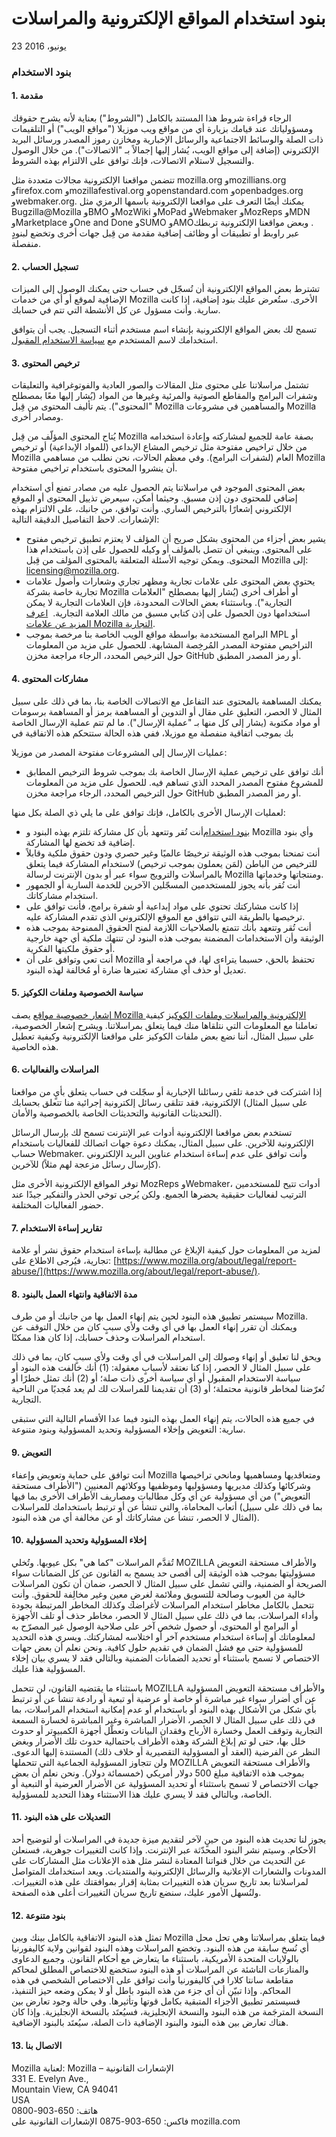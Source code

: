 # بنود استخدام المواقع الإلكترونية والمراسلات

23 يونيو، 2016

### بنود الاستخدام


#### 1\. مقدمة

الرجاء قراءة شروط هذا المستند بالكامل ("الشروط") بعناية لأنه يشرح حقوقك ومسؤولياتك عند قيامك بزيارة أي من مواقع ويب موزيلا ("مواقع الويب") أو التلقيمات ذات الصلة والوسائط الاجتماعية والرسائل الإخبارية ومخازن رموز المصدر ورسائل البريد الإلكتروني (إضافة إلى مواقع الويب، يُشار إليها إجمالاً بـ "الاتصالات"). من خلال الوصول والتسجيل لاستلام الاتصالات، فإنك توافق على الالتزام بهذه الشروط.

تتضمن مواقعنا الإلكترونية مجالات متعددة مثل mozilla.org وmozillians.org وfirefox.com وmozillafestival.org وopenstandard.com وopenbadges.org وwebmaker.org. يمكنك أيضًا التعرف على مواقعنا الإلكترونية باسمها الرمزي مثل Bugzilla@Mozilla وBMO وMozWiki وMoPad وWebmaker وMozReps وMDN وMarketplace وOne and Done وSUMO وAMO‏.
وبعض مواقعنا الإلكترونية تربطك عبر راوبط أو تطبيقات أو وظائف إضافية مقدمة من قِبل جهات أخرى وتخضع لبنودٍ منفصلة.


#### 2\. تسجيل الحساب

تشترط بعض المواقع الإلكترونية أن تُسجّل في حساب حتى يمكنك الوصول إلى الميزات الإضافية لموقع أو أي من خدمات Mozilla الأخرى. ستُعرض عليك بنود إضافية، إذا كانت سارية. وأنت مسؤول عن كل الأنشطة التي تتم في حسابك.

تسمح لك بعض المواقع الإلكترونية بإنشاء اسم مستخدم أثناء التسجيل. يجب أن يتوافق استخدامك لاسم المستخدم مع [سياسة الاستخدام المقبول](https://www.mozilla.org/about/legal/acceptable-use/). 


#### 3\. ترخيص المحتوى

تشتمل مراسلاتنا على محتوى مثل المقالات والصور العادية والفوتوغرافية والتعليقات وشفرات البرامج والمقاطع الصوتية والمرئية وغيرها من المواد (يُشار إليها معًا بمصطلح "المحتوى"). يتم تأليف المحتوى من قِبل Mozilla والمساهمين في مشروعات Mozilla ومصادر أخرى. 

يُتاح المحتوى المؤلّف من قِبل Mozilla بصفة عامة للجميع لمشاركته وإعادة استخدامه من خلال تراخيص مفتوحة مثل ترخيص المشاع الإبداعي (للمواد الإبداعية) أو ترخيص Mozilla العام (لشفرات البرامج). وفي معظم الحالات، نحن نطلب من مساهمي Mozilla أن ينشروا المحتوى باستخدام تراخيص مفتوحة. 

بعض المحتوى الموجود في مراسلاتنا يتم الحصول عليه من مصادر تمنع أي استخدام إضافي للمحتوى دون إذن مسبق. وحيثما أمكن، سيعرض تذييل المحتوى أو الموقع الإلكتروني إشعارًا بالترخيص الساري. وأنت توافق، من جانبك، على الالتزام بهذه الإشعارات. لاحظ التفاصيل الدقيقة التالية:

* يشير بعض أجزاء من المحتوى بشكل صريح أن المؤلف لا يعتزم تطبيق ترخيص مفتوح على المحتوى.  وينبغي أن تتصل بالمؤلف أو وكيله للحصول على إذن باستخدام هذا المحتوى. ويمكن توجيه الأسئلة المتعلقة بالمحتوى المؤلف من قِبل Mozilla إلى: licensing@mozilla.org.
* يحتوي بعض المحتوى على علامات تجارية ومظهر تجاري وشعارات وأصول علامات تجارية خاصة بشركة Mozilla أو أطراف أخرى (يُشار إليها بمصطلح "العلامات التجارية"). وباستثناء بعض الحالات المحدودة، فإن العلامات التجارية لا يمكن استخدامها دون الحصول على إذن كتابي مسبق من مالك العلامة التجارية.  [اعرف المزيد عن علامات Mozilla التجارية](https://www.mozilla.org/foundation/trademarks/policy/).
* البرامج المستخدمة بواسطة مواقع الويب الخاصة بنا مرخصة بموجب MPL أو التراخيص مفتوحة المصدر المُرخِصة المشابهة. للحصول على مزيد من المعلومات حول الترخيص المحدد، الرجاء مراجعة مخزن GitHub أو رمز المصدر المطبق.


#### 4\. مشاركات المحتوى

يمكنك المساهمة بالمحتوى عند التفاعل مع الاتصالات الخاصة بنا، بما في ذلك على سبيل المثال لا الحصر، التعليق على مقال أو التدوين أو المساهمة برمز أو المساهمة برسومات أو مواد مكتوبة (يشار إلى كل منها بـ "عملية الإرسال"). ما لم تتم عملية الإرسال الخاصة بك بموجب اتفاقية منفصلة مع موزيلا، ففي هذه الحالة ستتحكم هذه الاتفاقية في
   
عمليات الإرسال إلى المشروعات مفتوحة المصدر من موزيلا:

* أنك توافق على ترخيص عملية الإرسال الخاصة بك بموجب شروط الترخيص المطابق للمشروع مفتوح المصدر المحدد الذي تساهم فيه. للحصول على مزيد من المعلومات حول الترخيص المحدد، الرجاء مراجعة مخزن GitHub أو رمز المصدر المطبق.

لعمليات الإرسال الأخرى بالكامل، فإنك توافق على ما يلي ذي الصلة بكل منها:

* أنت تُقر وتتعهد بأن كل مشاركة تلتزم بهذه البنود و‎[بنود استخدام](https://www.mozilla.org/about/legal/acceptable-use/)‏ Mozilla وأي بنود إضافية قد تخضع لها المشاركة.
* أنت تمنحنا بموجب هذه الوثيقة ترخيصًا عالميًا وغير حصري ودون حقوق ملكية وقابلاً للترخيص من الباطن (لمَن يعملون بموجب ترخيص) لاستخدام المشاركة فيما يتعلق بالمراسلات والترويج سواء عبر أو بدون الإنترنت لرسالة Mozilla ومنتجاتها وخدماتها.
* أنت تُقر بأنه يجوز للمستخدمين المسجّلين الآخرين للخدمة السارية أو الجمهور استخدام مشاركاتك.
* إذا كانت مشاركتك تحتوي على مواد إبداعية أو شفرة برامج، فأنت توافق على ترخيصها بالطريقة التي تتوافق مع الموقع الإلكتروني الذي تقدم المشاركة عليه. 
* أنت تُقر وتتعهد بأنك تتمتع بالصلاحيات اللازمة لمنح الحقوق الممنوحة بموجب هذه الوثيقة وأن الاستخدامات المضمنة بموجب هذه البنود لن تنتهك ملكية أي جهة خارجية أو حقوق ملكيتها الفكرية.
* أنت تعي وتوافق على أن Mozilla تحتفظ بالحق، حسبما يتراءى لها، في مراجعة أو تعديل أو حذف أي مشاركة تعتبرها ضارة أو مُخالفة لهذه البنود.


#### 5\. سياسة الخصوصية وملفات الكوكيز

يصف ‎[إشعار خصوصية مواقع Mozilla الإلكترونية والمراسلات وملفات الكوكيز](https://www.mozilla.org/privacy/websites/) كيفية تعاملنا مع المعلومات التي نتلقاها منك فيما يتعلق بمراسلاتنا. ويشرح إشعار الخصوصية، على سبيل المثال، أننا نضع بعض ملفات الكوكيز على مواقعنا الإلكترونية وكيفية تعطيل هذه الخاصية.


#### 6\. المراسلات والفعاليات

إذا اشتركت في خدمة تلقي رسائلنا الإخبارية أو سجّلت في حساب يتعلق بأيٍ من مواقعنا الإلكترونية، فقد تتلقى رسائل إلكترونية إجرائية منا تتعلق بحسابك ‎(على سبيل المثال التحديثات القانونية والتحديثات الخاصة بالخصوصية والأمان).

تستخدم بعض مواقعنا الإلكترونية أدوات عبر الإنترنت تسمح لك بإرسال الرسائل الإلكترونية للآخرين. على سبيل المثال، يمكنك دعوة جهات اتصالك للفعاليات باستخدام حساب Webmaker. وأنت توافق على عدم إساءة استخدام عناوين البريد الإلكتروني للآخرين ‎(كإرسال رسائل مزعجة لهم مثلاً). 

توفر المواقع الإلكترونية الأخرى مثل MozReps وWebmaker، أدوات تتيح للمستخدمين الترتيب لفعاليات حقيقية يحضرها الجميع. ولكن يُرجى توخي الحذر والتفكير جيدًا عند حضور الفعاليات المختلفة.


#### 7\. تقارير إساءة الاستخدام

لمزيد من المعلومات حول كيفية الإبلاغ عن مطالبة بإساءة استخدام حقوق نشر أو علامة تجارية، فيُرجى الاطلاع على: ‎[https://www.mozilla.org/about/legal/report-abuse/](https://www.mozilla.org/about/legal/report-abuse/).

#### 8\. مدة الاتفاقية وانتهاء العمل بالبنود

سيستمر تطبيق هذه البنود لحين يتم إنهاء العمل بها من جانبك أو من طرف Mozilla. ويمكنك أن تقرر إنهاء العمل بها في أي وقت ولأي سببٍ كان من خلال التوقف عن استخدام المراسلات وحذف حسابك، إذا كان هذا ممكنًا.

ويحق لنا تعليق أو إنهاء وصولك إلى المراسلات في أي وقت ولأي سببٍ كان، بما في ذلك على سبيل المثال لا الحصر، إذا كنا نعتقد لأسبابٍ معقولة: (1) أنك خالفت هذه البنود أو سياسة الاستخدام المقبول أو أي سياسة أخرى ذات صلة؛ أو (2) أنك تمثل خطرًا أو تُعرّضنا لمخاطر قانونية محتملة؛ أو (3) أن تقديمنا للمراسلات لك لم يعد مُجديًا من الناحية التجارية.

في جميع هذه الحالات، يتم إنهاء العمل بهذه البنود فيما عدا الأقسام التالية التي ستبقى سارية: التعويض وإخلاء المسؤولية وتحديد المسؤولية وبنود متنوعة.


#### 9\. التعويض

أنت توافق على حماية وتعويض وإعفاء Mozilla ومتعاقديها ومساهميها ومانحي تراخيصها وشركائها وكذلك مديريها ومسؤوليها وموظفيها ووكلائهم المعنيين ("الأطراف مستحقة التعويض") من أي مسؤولية عن أي وكل مطالبات ومصاريف الأطراف الأخرى بما فيها أتعاب المحاماة، والتي تنشأ عن أو ترتبط باستخدامك للمراسلات ‎(بما في ذلك على سبيل المثال لا الحصر، تنشأ عن مشاركاتك أو عن مخالفة أي من هذه البنود).


#### 10\. إخلاء المسؤولية وتحديد المسؤولية

تُقدَّم المراسلات "كما هي" بكل عيوبها. وتُخلي MOZILLA والأطراف مستحقة التعويض مسؤوليتها بموجب هذه الوثيقة إلى أقصى حد يسمح به القانون عن كل الضمانات سواء الصريحة أو الضمنية، والتي تشمل على سبيل المثال لا الحصر، ضمان أن تكون المراسلات خالية من العيوب وصالحة للتسويق وملائمة لغرضِ معين وغير مخالِفة للحقوق. وأنت تتحمل بالكامل مخاطر استخدام المراسلات لأغراضك وكذلك المخاطر المرتبطة بجودة وأداء المراسلات، بما في ذلك على سبيل المثال لا الحصر، مخاطر حذف أو تلف الأجهزة أو البرامج أو المحتوى، أو حصول شخص آخر على صلاحية الوصول غير المصرّح به لمعلوماتك أو إساءة استخدام مستخدم آخر أو اختلاسه لمشاركتك. ويسري هذه التحديد للمسؤولية حتى مع فشل الضمان في تقديم حلول كافية. ونحن نعلم أن بعض جهات الاختصاص لا تسمح باستثناء أو تحديد الضمانات الضمنية وبالتالي فقد لا يسري بيان إخلاء المسؤولية هذا عليك.

باستثناء ما يقتضيه القانون، لن تتحمل MOZILLA والأطراف مستحقة التعويض المسؤولية عن أي أضرار سواء غير مباشرة أو خاصة أو عرضية أو تبعية أو رادعة تنشأ عن أو ترتبط بأي شكل من الأشكال بهذه البنود أو باستخدام أو عدم إمكانية استخدام المراسلات، بما في ذلك على سبيل المثال لا الحصر، الأضرار المباشرة وغير المباشرة لخسارة السمعة التجارية وتوقف العمل وخسارة الأرباح وفقدان البيانات وتعطّل أجهزة الكمبيوتر أو حدوث خلل بها، حتى لو تم إبلاغ الشركة وهذه الأطراف باحتمالية حدوث تلك الأضرار وبغض النظر عن الفرضية (العقد أو المسؤولية التقصيرية أو خلاف ذلك) المستندة إليها الدعوى. ولن تتجاوز المسؤولية الجماعية التي تتحملها MOZILLA والأطراف مستحقة التعويض بموجب هذه الاتفاقية مبلغ 500 دولار أمريكي (خمسمائة دولار). ونحن نعلم أن بعض جهات الاختصاص لا تسمح باستثناء أو تحديد المسؤولية عن الأضرار العرضية أو التبعية أو الخاصة، وبالتالي فقد لا يسري عليك هذا الاستثناء وهذا التحديد للمسؤولية.


#### 11\. التعديلات على هذه البنود  

يجوز لنا تحديث هذه البنود من حينٍ لآخر لتقديم ميزة جديدة في المراسلات أو لتوضيح أحد الأحكام. وسيتم نشر البنود المحدّثة عبر الإنترنت. وإذا كانت التغييرات جوهرية، فسنعلن عن التحديث من خلال قنواتنا المعتادة لنشر مثل هذه الإعلانات مثل المشاركات على المدونات والشعارات الإعلانية والرسائل الإلكترونية والمنتديات. ويعد استخدامك المتواصل لمراسلاتنا بعد تاريخ سريان هذه التغييرات بمثابة إقرار بموافقتك على هذه التغييرات. ولنُسهل الأمور عليك، سنضع تاريخ سريان التغييرات أعلى هذه الصفحة.

#### 12\. بنود متنوعة  

تمثل هذه البنود الاتفاقية بالكامل بينك وبين Mozilla فيما يتعلق بمراسلاتنا وهي تحل محل أي نُسخ سابقة من هذه البنود. وتخضع المراسلات وهذه البنود لقوانين ولاية كاليفورنيا بالولايات المتحدة الأمريكية، باستثناء ما يتعارض مع أحكام القانون. وجميع الدعاوى والمنازعات الناشئة عن المراسلات أو هذه البنود ستخضع للاختصاص المطلق لمحاكم مقاطعة سانتا كلارا في كاليفورنيا وأنت توافق على الاختصاص الشخصي في هذه المحاكم. وإذا تبيّن أن أي جزء من هذه البنود باطل أو لا يمكن وضعه حيز التنفيذ، فسيستمر تطبيق الأجزاء المتبقية بكامل قوتها وتأثيرها. وفي حالة وجود تعارض بين النسخة المترجَمة من هذه البنود والنسخة الإنجليزية، فسيُعتَد بالنسخة الإنجليزية. وإذا كان هناك تعارض بين هذه البنود والبنود الإضافية ذات الصلة، سيُعتَد بالبنود الإضافية.

#### 13\. الاتصال بنا

Mozilla
لعناية: Mozilla – الإشعارات القانونية  
‎331 E. Evelyn Ave.‎‏,  
Mountain View, CA 94041  
USA  
هاتف: 650-903-0800  
فاكس: 650-903-0875 
الإشعارات القانونية على mozilla.com

